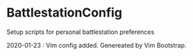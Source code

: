 # BattlestationConfig
Setup scripts for personal battlestation preferences

2020-01-23 : Vim config added. Genereated by Vim Bootstrap.

